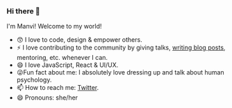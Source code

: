 ### Hi there 👋 

I'm Manvi! Welcome to my world! 
<!--
**The-lady-developer/The-lady-developer** is a ✨ _special_ ✨ repository because its `README.md` (this file) appears on your GitHub profile. -->
- :kissing_smiling_eyes: I love to code, design & empower others.
- ⚡ I love contributing to the community by giving talks, [writing blog posts](https://medium.com/@manvisinghwal), mentoring, etc. whenever I can.
- :smile: I love JavaScript, React & UI/UX. 
- :stuck_out_tongue_winking_eye:Fun fact about me: I absolutely love dressing up and talk about human psychology.
- 📫 How to reach me: [Twitter](https://twitter.com/manvisinghwal).
- 😄 Pronouns: she/her

